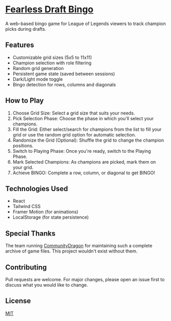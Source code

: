 # [Fearless Draft Bingo](https://fearlessdraftbingo.vercel.app/)

A web-based bingo game for League of Legends viewers to track champion picks during drafts.

## Features

- Customizable grid sizes (5x5 to 11x11)
- Champion selection with role filtering
- Random grid generation
- Persistent game state (saved between sessions)
- Dark/Light mode toggle
- Bingo detection for rows, columns and diagonals

## How to Play

1. Choose Grid Size: Select a grid size that suits your needs.
2. Pick Selection Phase: Choose the phase in which you'll select your champions.
3. Fill the Grid: Either select/search for champions from the list to fill your grid or use the random grid option for automatic selection.
4. Randomize the Grid (Optional): Shuffle the grid to change the champion positions.
5. Switch to Playing Phase: Once you're ready, switch to the Playing Phase.
6. Mark Selected Champions: As champions are picked, mark them on your grid.
7. Achieve BINGO: Complete a row, column, or diagonal to get BINGO!

## Technologies Used

- React
- Tailwind CSS
- Framer Motion (for animations)
- LocalStorage (for state persistence)

## Special Thanks

The team running [CommunityDragon](https://communitydragon.org/) for maintaining such a complete archive of game files. This project wouldn't exist without them.


## Contributing

Pull requests are welcome. For major changes, please open an issue first to discuss what you would like to change.

## License

[MIT](https://choosealicense.com/licenses/mit/)
